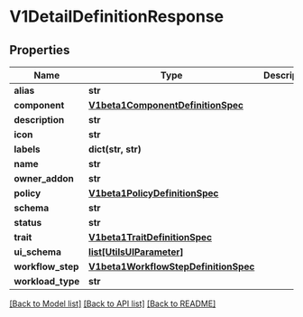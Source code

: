 # V1DetailDefinitionResponse

## Properties
Name | Type | Description | Notes
------------ | ------------- | ------------- | -------------
**alias** | **str** |  | 
**component** | [**V1beta1ComponentDefinitionSpec**](V1beta1ComponentDefinitionSpec.md) |  | [optional] 
**description** | **str** |  | 
**icon** | **str** |  | 
**labels** | **dict(str, str)** |  | 
**name** | **str** |  | 
**owner_addon** | **str** |  | 
**policy** | [**V1beta1PolicyDefinitionSpec**](V1beta1PolicyDefinitionSpec.md) |  | [optional] 
**schema** | **str** |  | 
**status** | **str** |  | 
**trait** | [**V1beta1TraitDefinitionSpec**](V1beta1TraitDefinitionSpec.md) |  | [optional] 
**ui_schema** | [**list[UtilsUIParameter]**](UtilsUIParameter.md) |  | 
**workflow_step** | [**V1beta1WorkflowStepDefinitionSpec**](V1beta1WorkflowStepDefinitionSpec.md) |  | [optional] 
**workload_type** | **str** |  | [optional] 

[[Back to Model list]](../README.md#documentation-for-models) [[Back to API list]](../README.md#documentation-for-api-endpoints) [[Back to README]](../README.md)

